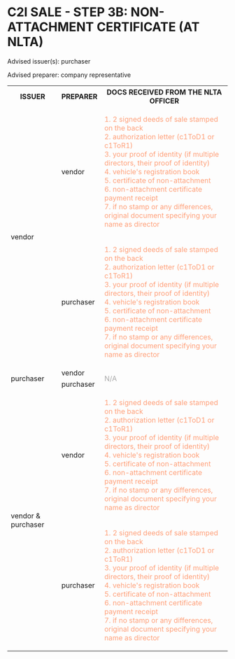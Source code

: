# C2I SALE - STEP 3B: NON-ATTACHMENT CERTIFICATE (AT NLTA)

Advised issuer(s): purchaser

Advised preparer: company representative

<table>
  <tr>
    <th>ISSUER</th>
    <th>PREPARER</th>
    <th>DOCS RECEIVED FROM THE NLTA OFFICER</th>
  </tr>

  <tr>
    <!-- ISSUER: vendor -->
    <!-- PREPARER: vendor -->
    <td rowspan="2">vendor</td>
    <td>vendor</td>
    <td style="color: lightsalmon;">
      <ol style="padding: 0; list-style-position: inside;">
        <li>2 signed deeds of sale stamped on the back</li>
        <li>authorization letter (c1ToD1 or c1ToR1)</li>
        <li>your proof of identity (if multiple directors, their proof of identity)</li>
        <li>vehicle's registration book</li>
        <li>certificate of non-attachment</li>
        <li>non-attachment certificate payment receipt</li>
        <li>if no stamp or any differences, original document specifying your name as director</li>
      </ol>
    </td>
  </tr>
  <tr>
    <!-- ISSUER: vendor -->
    <!-- PREPARER: purchaser -->
    <td>purchaser</td>
    <td style="color: lightsalmon;">
      <ol style="padding: 0; list-style-position: inside;">
        <li>2 signed deeds of sale stamped on the back</li>
        <li>authorization letter (c1ToD1 or c1ToR1)</li>
        <li>your proof of identity (if multiple directors, their proof of identity)</li>
        <li>vehicle's registration book</li>
        <li>certificate of non-attachment</li>
        <li>non-attachment certificate payment receipt</li>
        <li>if no stamp or any differences, original document specifying your name as director</li>
      </ol>
    </td>
  </tr>

  <tr>
    <!-- ISSUER: purchaser -->
    <!-- PREPARER: vendor -->
    <td rowspan="2">purchaser</td>
    <td>vendor</td>
    <td rowspan="2" style="color: darkgray;">
      N/A
    </td>
  </tr>
  <tr>
    <!-- ISSUER: purchaser -->
    <!-- PREPARER: purchaser -->
    <td>purchaser</td>
  </tr>

  <tr>
    <!-- ISSUER: vendor & purchaser -->
    <!-- PREPARER: vendor -->
    <td rowspan="2">vendor & purchaser</td>
    <td>vendor</td>
    <td style="color: lightsalmon;">
      <ol style="padding: 0; list-style-position: inside;">
        <li>2 signed deeds of sale stamped on the back</li>
        <li>authorization letter (c1ToD1 or c1ToR1)</li>
        <li>your proof of identity (if multiple directors, their proof of identity)</li>
        <li>vehicle's registration book</li>
        <li>certificate of non-attachment</li>
        <li>non-attachment certificate payment receipt</li>
        <li>if no stamp or any differences, original document specifying your name as director</li>
      </ol>
    </td>
  </tr>
  <tr>
    <!-- ISSUER: vendor & purchaser -->
    <!-- PREPARER: purchaser -->
    <td>purchaser</td>
    <td style="color: lightsalmon;">
      <ol style="padding: 0; list-style-position: inside;">
        <li>2 signed deeds of sale stamped on the back</li>
        <li>authorization letter (c1ToD1 or c1ToR1)</li>
        <li>your proof of identity (if multiple directors, their proof of identity)</li>
        <li>vehicle's registration book</li>
        <li>certificate of non-attachment</li>
        <li>non-attachment certificate payment receipt</li>
        <li>if no stamp or any differences, original document specifying your name as director</li>
      </ol>
    </td>
  </tr>
</table>

